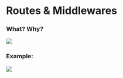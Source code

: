 # Routes & Middlewares

### What? Why?

![](./middlewares1.png)

### Example:

![](./middlewares2.jpeg)
